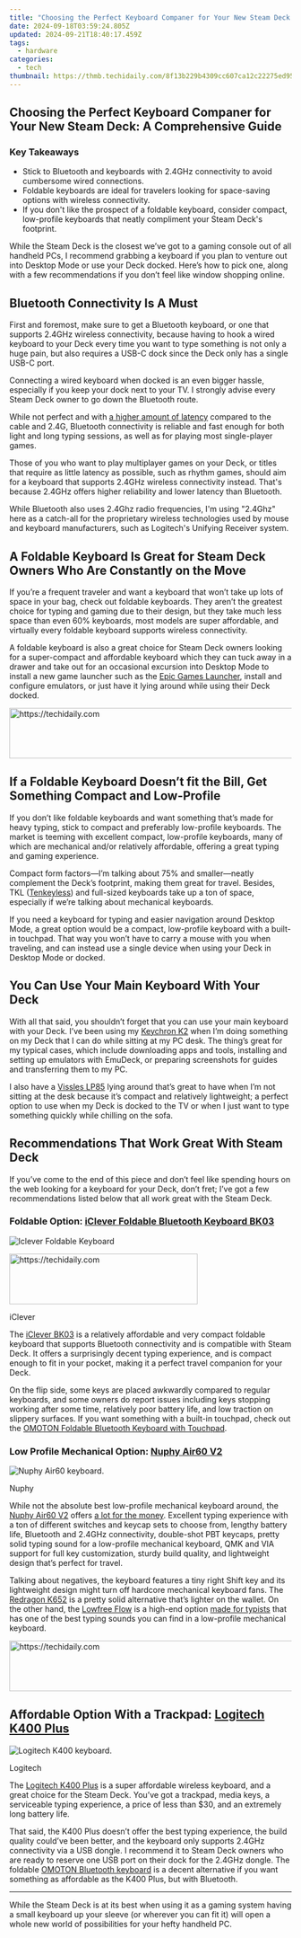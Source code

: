 ```yaml
---
title: "Choosing the Perfect Keyboard Companer for Your New Steam Deck: A Comprehensive Guide"
date: 2024-09-18T03:59:24.805Z
updated: 2024-09-21T18:40:17.459Z
tags:
  - hardware
categories:
  - tech
thumbnail: https://thmb.techidaily.com/8f13b229b4309cc607ca12c22275ed95f06f33bc5a9a2ad4f10fdb3f8f16d4fd.jpeg
---
```


## Choosing the Perfect Keyboard Companer for Your New Steam Deck: A Comprehensive Guide

### Key Takeaways

* Stick to Bluetooth and keyboards with 2.4GHz connectivity to avoid cumbersome wired connections.
* Foldable keyboards are ideal for travelers looking for space-saving options with wireless connectivity.
* If you don't like the prospect of a foldable keyboard, consider compact, low-profile keyboards that neatly compliment your Steam Deck's footprint.

 While the Steam Deck is the closest we’ve got to a gaming console out of all handheld PCs, I recommend grabbing a keyboard if you plan to venture out into Desktop Mode or use your Deck docked. Here’s how to pick one, along with a few recommendations if you don’t feel like window shopping online.

##  Bluetooth Connectivity Is A Must

 First and foremost, make sure to get a Bluetooth keyboard, or one that supports 2.4GHz wireless connectivity, because having to hook a wired keyboard to your Deck every time you want to type something is not only a huge pain, but also requires a USB-C dock since the Deck only has a single USB-C port.

 Connecting a wired keyboard when docked is an even bigger hassle, especially if you keep your dock next to your TV. I strongly advise every Steam Deck owner to go down the Bluetooth route.

 While not perfect and with [a higher amount of latency](https://ai-driven-video-production.techidaily.com/updated-ditch-subtitle-edit-explore-these-exceptional-mac-subtitle-editors/) compared to the cable and 2.4G, Bluetooth connectivity is reliable and fast enough for both light and long typing sessions, as well as for playing most single-player games.

 Those of you who want to play multiplayer games on your Deck, or titles that require as little latency as possible, such as rhythm games, should aim for a keyboard that supports 2.4GHz wireless connectivity instead. That's because 2.4GHz offers higher reliability and lower latency than Bluetooth.

 While Bluetooth also uses 2.4Ghz radio frequencies, I'm using "2.4Ghz" here as a catch-all for the proprietary wireless technologies used by mouse and keyboard manufacturers, such as Logitech's Unifying Receiver system.

##  A Foldable Keyboard Is Great for Steam Deck Owners Who Are Constantly on the Move

 If you’re a frequent traveler and want a keyboard that won’t take up lots of space in your bag, check out foldable keyboards. They aren’t the greatest choice for typing and gaming due to their design, but they take much less space than even 60% keyboards, most models are super affordable, and virtually every foldable keyboard supports wireless connectivity.

 A foldable keyboard is also a great choice for Steam Deck owners looking for a super-compact and affordable keyboard which they can tuck away in a drawer and take out for an occasional excursion into Desktop Mode to install a new game launcher such as the [Epic Games Launcher](https://youtube-blog.techidaily.com/n-2024-the-future-of-tv-watching-a-closer-look-at-youtube-tv/), install and configure emulators, or just have it lying around while using their Deck docked.

<!-- affiliate ads begin -->
<a href="https://appsumo.8odi.net/c/5597632/2105867/7443" target="_top" id="2105867">
  <img src="//a.impactradius-go.com/display-ad/7443-2105867" border="0" alt="https://techidaily.com" width="728" height="90"/>
</a>
<img height="0" width="0" src="https://appsumo.8odi.net/i/5597632/2105867/7443" style="position:absolute;visibility:hidden;" border="0" />
<!-- affiliate ads end -->

##  If a Foldable Keyboard Doesn’t fit the Bill, Get Something Compact and Low-Profile

 If you don’t like foldable keyboards and want something that’s made for heavy typing, stick to compact and preferably low-profile keyboards. The market is teeming with excellent compact, low-profile keyboards, many of which are mechanical and/or relatively affordable, offering a great typing and gaming experience.

 Compact form factors—I’m talking about 75% and smaller—neatly complement the Deck’s footprint, making them great for travel. Besides, TKL ([Tenkeyless](https://win-amazing.techidaily.com/logitech-g502-gaming-mouse-troubleshooting-and-updating-drivers-made-simple/)) and full-sized keyboards take up a ton of space, especially if we’re talking about mechanical keyboards.

 If you need a keyboard for typing and easier navigation around Desktop Mode, a great option would be a compact, low-profile keyboard with a built-in touchpad. That way you won’t have to carry a mouse with you when traveling, and can instead use a single device when using your Deck in Desktop Mode or docked.

##  You Can Use Your Main Keyboard With Your Deck

 With all that said, you shouldn’t forget that you can use your main keyboard with your Deck. I’ve been using my [Keychron K2](https://www.amazon.com/Keychron-Bluetooth-Wireless-Mechanical-Tenkeyless-Keyboard/dp/B07QBPDWLS/?tag=hotoge-20&ascsubtag=UUhtgUeUpU2002848&asc%5Frefurl=https%3A%2F%2Fwww.howtogeek.com%2Fbuying-a-steam-deck-youll-want-a-keyboard-heres-how-to-pick-one%2F&asc%5Fcampaign=Evergreen) when I’m doing something on my Deck that I can do while sitting at my PC desk. The thing’s great for my typical cases, which include downloading apps and tools, installing and setting up emulators with EmuDeck, or preparing screenshots for guides and transferring them to my PC.

 I also have a [Vissles LP85](https://easy-unlock-android.techidaily.com/lock-your-realme-phone-in-style-the-top-5-gesture-lock-screen-apps-by-drfone-android/) lying around that’s great to have when I’m not sitting at the desk because it’s compact and relatively lightweight; a perfect option to use when my Deck is docked to the TV or when I just want to type something quickly while chilling on the sofa.

##  Recommendations That Work Great With Steam Deck

 If you’ve come to the end of this piece and don’t feel like spending hours on the web looking for a keyboard for your Deck, don’t fret; I’ve got a few recommendations listed below that all work great with the Steam Deck.

###  Foldable Option: [iClever Foldable Bluetooth Keyboard BK03](https://www.amazon.com/iClever-Bluetooth-Keyboard-Foldable-Smartphones/dp/B00YWLJNPQ/?tag=hotoge-20&ascsubtag=UUhtgUeUpU2002848&asc%5Frefurl=https%3A%2F%2Fwww.howtogeek.com%2Fbuying-a-steam-deck-youll-want-a-keyboard-heres-how-to-pick-one%2F&asc%5Fcampaign=Evergreen) 

![Iclever Foldable Keyboard](https://static1.howtogeekimages.com/wordpress/wp-content/uploads/2024/04/iclever-foldable-keyboard.jpg) 

<!-- affiliate ads begin -->
<a href="https://aligracehair.sjv.io/c/5597632/2135402/19272" target="_top" id="2135402">
  <img src="//a.impactradius-go.com/display-ad/19272-2135402" border="0" alt="https://techidaily.com" width="336" height="90"/>
</a>
<img height="0" width="0" src="https://aligracehair.sjv.io/i/5597632/2135402/19272" style="position:absolute;visibility:hidden;" border="0" />
<!-- affiliate ads end -->

iClever

 The [iClever BK03](http://www.amazon.com/iClever-Bluetooth-Keyboard-Foldable-Smartphones/dp/B00YWLJNPQ/?tag=hotoge-20&ascsubtag=UUhtgUeUpU2002848&asc%5Frefurl=https%3A%2F%2Fwww.howtogeek.com%2Fbuying-a-steam-deck-youll-want-a-keyboard-heres-how-to-pick-one%2F&asc%5Fcampaign=Evergreen) is a relatively affordable and very compact foldable keyboard that supports Bluetooth connectivity and is compatible with Steam Deck. It offers a surprisingly decent typing experience, and is compact enough to fit in your pocket, making it a perfect travel companion for your Deck.

 On the flip side, some keys are placed awkwardly compared to regular keyboards, and some owners do report issues including keys stopping working after some time, relatively poor battery life, and low traction on slippery surfaces. If you want something with a built-in touchpad, check out the [OMOTON Foldable Bluetooth Keyboard with Touchpad](https://www.amazon.com/OMOTON-Foldable-Bluetooth-Multi-Device-Rechargeable/dp/B0C4CW77XX/?tag=hotoge-20&ascsubtag=UUhtgUeUpU2002848&asc%5Frefurl=https%3A%2F%2Fwww.howtogeek.com%2Fbuying-a-steam-deck-youll-want-a-keyboard-heres-how-to-pick-one%2F&asc%5Fcampaign=Evergreen).

###  Low Profile Mechanical Option: [Nuphy Air60 V2](https://nuphy.com/collections/keyboards/products/air60-v2?variant=40715868143725) 

![Nuphy Air60 keyboard.](https://static1.howtogeekimages.com/wordpress/wp-content/uploads/2024/04/nuphy-air60.jpg) 

Nuphy

 While not the absolute best low-profile mechanical keyboard around, the [Nuphy Air60 V2](http://nuphy.com/collections/keyboards/products/air60-v2?variant=40715868143725) offers [a lot for the money](https://extra-skills.techidaily.com/2024-approved-mastering-livestran-interactions-with-these-ten-backtrack-techniques/). Excellent typing experience with a ton of different switches and keycap sets to choose from, lengthy battery life, Bluetooth and 2.4GHz connectivity, double-shot PBT keycaps, pretty solid typing sound for a low-profile mechanical keyboard, QMK and VIA support for full key customization, sturdy build quality, and lightweight design that’s perfect for travel.

 Talking about negatives, the keyboard features a tiny right Shift key and its lightweight design might turn off hardcore mechanical keyboard fans. The [Redragon K652](https://www.amazon.com/Redragon-K652-Mechanical-Ultra-Thin-Supported/dp/B0BYJWMTW4/?tag=hotoge-20&ascsubtag=UUhtgUeUpU2002848&asc%5Frefurl=https%3A%2F%2Fwww.howtogeek.com%2Fbuying-a-steam-deck-youll-want-a-keyboard-heres-how-to-pick-one%2F&asc%5Fcampaign=Evergreen) is a pretty solid alternative that’s lighter on the wallet. On the other hand, the [Lowfree Flow](https://www.amazon.com/LOFREE-Mechanical-Rechargeable-Keyboards-Connection/dp/B0CJTV8P4Z?tag=hotoge-20&ascsubtag=UUhtgUeUpU2002848&asc%5Frefurl=https%3A%2F%2Fwww.howtogeek.com%2Fbuying-a-steam-deck-youll-want-a-keyboard-heres-how-to-pick-one%2F&asc%5Fcampaign=Evergreen) is a high-end option [made for typists](https://change-location.techidaily.com/full-guide-to-catch-100-iv-pokemon-using-a-map-on-vivo-s17t-drfone-by-drfone-virtual-android/) that has one of the best typing sounds you can find in a low-profile mechanical keyboard.

<!-- affiliate ads begin -->
<a href="https://appsumo.8odi.net/c/5597632/2100538/7443" target="_top" id="2100538">
  <img src="//a.impactradius-go.com/display-ad/7443-2100538" border="0" alt="https://techidaily.com" width="728" height="90"/>
</a>
<img height="0" width="0" src="https://appsumo.8odi.net/i/5597632/2100538/7443" style="position:absolute;visibility:hidden;" border="0" />
<!-- affiliate ads end -->

##  Affordable Option With a Trackpad: [Logitech K400 Plus](https://www.amazon.com/Logitech-Wireless-Keyboard-Touchpad-PC-connected/dp/B014EUQOGK/ref=cm%5Fcr%5Farp%5Fd%5Fproduct%5Ftop?ie=UTF8&th=1&tag=hotoge-20&ascsubtag=UUhtgUeUpU2002848&asc%5Frefurl=https%3A%2F%2Fwww.howtogeek.com%2Fbuying-a-steam-deck-youll-want-a-keyboard-heres-how-to-pick-one%2F&asc%5Fcampaign=Evergreen) 

![Logitech K400 keyboard.](https://static1.howtogeekimages.com/wordpress/wp-content/uploads/2024/04/logitech-k400.jpg) 

Logitech

 The [Logitech K400 Plus](http://www.amazon.com/Logitech-Wireless-Keyboard-Touchpad-PC-connected/dp/B014EUQOGK/ref=cm%5Fcr%5Farp%5Fd%5Fproduct%5Ftop?ie=UTF8&th=1&tag=hotoge-20&ascsubtag=UUhtgUeUpU2002848&asc%5Frefurl=https%3A%2F%2Fwww.howtogeek.com%2Fbuying-a-steam-deck-youll-want-a-keyboard-heres-how-to-pick-one%2F&asc%5Fcampaign=Evergreen) is a super affordable wireless keyboard, and a great choice for the Steam Deck. You’ve got a trackpad, media keys, a serviceable typing experience, a price of less than $30, and an extremely long battery life.

 That said, the K400 Plus doesn’t offer the best typing experience, the build quality could’ve been better, and the keyboard only supports 2.4GHz connectivity via a USB dongle. I recommend it to Steam Deck owners who are ready to reserve one USB port on their dock for the 2.4GHz dongle. The foldable [OMOTON Bluetooth keyboard](http://www.amazon.com/OMOTON-Foldable-Bluetooth-Multi-Device-Rechargeable/dp/B0C4CW77XX/?tag=hotoge-20&ascsubtag=UUhtgUeUpU2002848&asc%5Frefurl=https%3A%2F%2Fwww.howtogeek.com%2Fbuying-a-steam-deck-youll-want-a-keyboard-heres-how-to-pick-one%2F&asc%5Fcampaign=Evergreen) is a decent alternative if you want something as affordable as the K400 Plus, but with Bluetooth.

---

 While the Steam Deck is at its best when using it as a gaming system having a small keyboard up your sleeve (or wherever you can fit it) will open a whole new world of possibilities for your hefty handheld PC.

<ins class="adsbygoogle"
     style="display:block"
     data-ad-format="autorelaxed"
     data-ad-client="ca-pub-7571918770474297"
     data-ad-slot="1223367746"></ins>

<ins class="adsbygoogle"
     style="display:block"
     data-ad-client="ca-pub-7571918770474297"
     data-ad-slot="8358498916"
     data-ad-format="auto"
     data-full-width-responsive="true"></ins>




